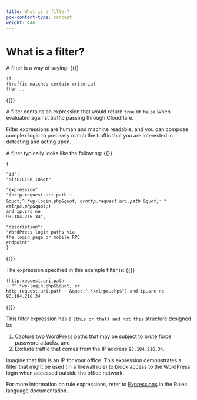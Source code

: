 ```yaml
---
title: What is a filter?
pcx-content-type: concept
weight: 446
---
```


# What is a filter?

A filter is a way of saying:
{{<raw>}}<pre class="CodeBlock CodeBlock-with-rows CodeBlock-scrolls-horizontally CodeBlock-is-light-in-light-theme CodeBlock--language-txt" language="txt"><code><span class="CodeBlock--rows"><span class="CodeBlock--rows-content"><span class="CodeBlock--row"><span class="CodeBlock--row-indicator"></span><div class="CodeBlock--row-content"><span class="CodeBlock--token-plain">if (traffic matches certain criteria) then...</span></div></span></span></span></code></pre>{{</raw>}}

A filter contains an expression that would return `true` or `false` when evaluated against traffic passing through Cloudflare.

Filter expressions are human and machine readable, and you can compose complex logic to precisely match the traffic that you are interested in detecting and acting upon.

A filter typically looks like the following:
{{<raw>}}<pre class="CodeBlock CodeBlock-with-rows CodeBlock-scrolls-horizontally CodeBlock-is-light-in-light-theme CodeBlock--language-json" language="json"><code><span class="CodeBlock--rows"><span class="CodeBlock--rows-content"><span class="CodeBlock--row"><span class="CodeBlock--row-indicator"></span><div class="CodeBlock--row-content"><span class="CodeBlock--token-punctuation">{</span></div></span><span class="CodeBlock--row"><span class="CodeBlock--row-indicator"></span><div class="CodeBlock--row-content"><span class="CodeBlock--token-plain">  </span><span class="CodeBlock--token-property">&quot;id&quot;</span><span class="CodeBlock--token-operator">:</span><span class="CodeBlock--token-plain"> </span><span class="CodeBlock--token-string">&quot;&ltFILTER_ID&gt&quot;</span><span class="CodeBlock--token-punctuation">,</span></div></span><span class="CodeBlock--row"><span class="CodeBlock--row-indicator"></span><div class="CodeBlock--row-content"><span class="CodeBlock--token-plain">  </span><span class="CodeBlock--token-property">&quot;expression&quot;</span><span class="CodeBlock--token-operator">:</span><span class="CodeBlock--token-plain"> </span><span class="CodeBlock--token-string">&quot;(http.request.uri.path ~ \&quot;^.*wp-login.php$\&quot; or http.request.uri.path ~ \&quot;^.*xmlrpc.php$\&quot;) and ip.src ne 93.184.216.34&quot;</span><span class="CodeBlock--token-punctuation">,</span></div></span><span class="CodeBlock--row"><span class="CodeBlock--row-indicator"></span><div class="CodeBlock--row-content"><span class="CodeBlock--token-plain">  </span><span class="CodeBlock--token-property">&quot;description&quot;</span><span class="CodeBlock--token-operator">:</span><span class="CodeBlock--token-plain"> </span><span class="CodeBlock--token-string">&quot;WordPress login paths via the login page or mobile RPC endpoint&quot;</span><span class="CodeBlock--token-plain">
</span></div></span><span class="CodeBlock--row"><span class="CodeBlock--row-indicator"></span><div class="CodeBlock--row-content"><span class="CodeBlock--token-punctuation">}</span><span class="CodeBlock--token-plain">
</span></div></span></span></span></code></pre>{{</raw>}}

The expression specified in this example filter is:
{{<raw>}}<pre class="CodeBlock CodeBlock-with-rows CodeBlock-scrolls-horizontally CodeBlock-is-light-in-light-theme CodeBlock--language-txt" language="txt"><code><span class="CodeBlock--rows"><span class="CodeBlock--rows-content"><span class="CodeBlock--row"><span class="CodeBlock--row-indicator"></span><div class="CodeBlock--row-content"><span class="CodeBlock--token-plain">(http.request.uri.path ~ &quot;^.*wp-login.php$&quot; or http.request.uri.path ~ &quot;^.*xmlrpc.php$&quot;) and ip.src ne 93.184.216.34</span></div></span></span></span></code></pre>{{</raw>}}

This filter expression has a `(this or that) and not this` structure designed to:

1. Capture two WordPress paths that may be subject to brute force password attacks, and
1. Exclude traffic that comes from the IP address `93.184.216.34`.

Imagine that this is an IP for your office. This expression demonstrates a filter that might be used (in a firewall rule) to block access to the WordPress login when accessed outside the office network.

For more information on rule expressions, refer to [Expressions](/ruleset-engine/rules-language/expressions/) in the Rules language documentation.
